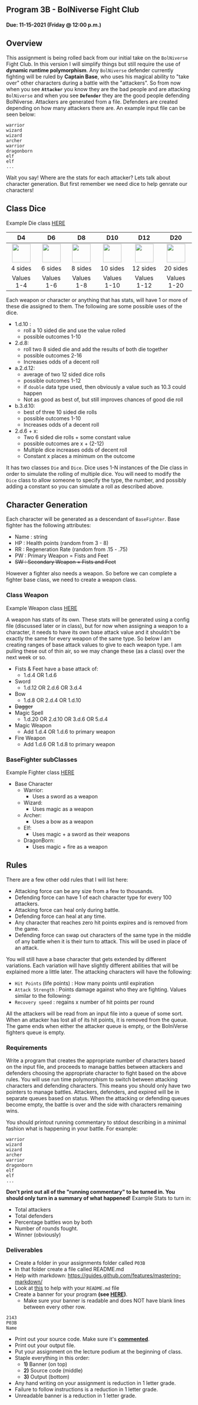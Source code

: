 ## Program 3B - BolNiverse Fight Club
#### Due: 11-15-2021 (Friday @ 12:00 p.m.)


## Overview
This assignment is being rolled back from our initial take on the `BolNiverse` Fight Club. In this version I will simplify things but still require the use of **dynamic runtime polymorphism**. Any `BolNiverse` defender currently fighting will be ruled by **Captain Base**, who uses his magical ability to "take over" other characters during a battle with the "attackers". So from now when you see **`Attacker`** you know they are the bad people and are attacking `BolNiverse` and when you see **`Defender`** they are the good people defending BolNiverse. Attackers are generated from a file. Defenders are created depending on how many attackers there are. An example input file can be seen below:

```
warrior 
wizard 
wizard
archer
warrior
dragonborn
elf 
elf
...
```

Wait you say! Where are the stats for each attacker? Lets talk about character generation. But first remember we need dice to help genrate our characters!

## Class Dice

Example Die class [HERE](dice.hpp)

|D4 | D6 | D8 | D10 | D12 | D20 |
|:----:|:----:|:----:|:----:|:----:|:----:|
|<img src="https://cs.msutexas.edu/~griffin/zcloud/zcloud-files/4sided.png" width="50"> |<img src="https://cs.msutexas.edu/~griffin/zcloud/zcloud-files/6sided.png" width="50"> |<img src="https://cs.msutexas.edu/~griffin/zcloud/zcloud-files/8sided.png" width="50"> |<img src="https://cs.msutexas.edu/~griffin/zcloud/zcloud-files/10sided.png" width="50"> | <img src="https://cs.msutexas.edu/~griffin/zcloud/zcloud-files/12sided.png" width="50"> | <img src="https://cs.msutexas.edu/~griffin/zcloud/zcloud-files/20sided.png" width="50"> |
|4 sides | 6 sides | 8 sides | 10 sides | 12 sides | 20 sides |
|Values 1-4 | Values 1-6 |Values 1-8| Values 1-10| Values 1-12| Values 1-20|

Each weapon or character or anything that has stats, will have 1 or more of these die assigned to them. The following are some possible uses of the dice.

- 1.d.10 :
  - roll a 10 sided die and use the value rolled 
  - possible outcomes 1-10 
- 2.d.8:
  - roll two 8 sided die and add the results of both die together
  - possible outcomes 2-16
  - Increases odds of a decent roll
- a.2.d.12:
  - average of two 12 sided dice rolls
  - possible outcomes 1-12
  - if `double` data type used, then obviously a value such as 10.3 could happen 
  - Not as good as best of, but still improves chances of good die roll
- b.3.d.10:
  - best of three 10 sided die rolls
  - possible outcomes 1-10
  - Increases odds of a decent roll
- 2.d.6 + x:
  - Two 6 sided die rolls + some constant value
  - possible outcomes are x + (2-12)
  - Multiple dice increases odds of decent roll
  - Constant x places a minimum on the outcome



It has two classes `Die` and `Dice`. Dice uses 1-N instances of the Die class in order to simulate the rolling of multiple dice. You will need to modify the `Dice` class to allow someone to specify the type, the number, and possibly adding a constant so you can simulate a roll as described above. 

## Character Generation 

Each character will be generated as a descendant of `BaseFighter`. Base fighter has the following attributes:
- Name : string
- HP : Health points (random from 3 - 8)
- RR : Regeneration Rate (random from .15 - .75)
- PW : Primary Weapon = Fists and Feet
- ~~SW : Secondary Weapon = Fists and Feet~~

However a fighter also needs a weapon. So before we can complete a fighter base class, we need to create a weapon class.

### Class Weapon

Example Weapon class [HERE](weapon.hpp)

A weapon has stats of its own. These stats will be generated using a config file (discussed later or in class), but for now when assigning a weapon to a character, it needs to have its own base attack value and it shouldn't be exactly the same for every weapon of the same type. So below I am creating ranges of base attack values to give to each weapon type. I am pulling these out of thin air, so we may change these (as a class) over the next week or so.


- Fists & Feet have a base attack of:
  - 1.d.4 OR 1.d.6
- Sword 
  - 1.d.12 OR 2.d.6 OR 3.d.4
- Bow 
  - 1.d.8 OR 2.d.4 OR 1.d.10 
- ~~Dagger~~
- Magic Spell
  - 1.d.20 OR 2.d.10 OR 3.d.6 OR 5.d.4
- Magic Weapon
  - Add 1.d.4 OR 1.d.6 to primary weapon
- Fire Weapon
  -  Add 1.d.6 OR 1.d.8 to primary weapon


### BaseFighter subClasses

Example Fighter class [HERE](fighter.hpp)

- Base Character
  - Warrior: 
    - Uses a sword as a weapon
  - Wizard: 
    - Uses magic as a weapon
  - Archer:
    - Uses a bow as a weapon
  - Elf: 
    - Uses magic + a sword as their weapons
  - DragonBorn:
    - Uses magic + fire as a weapon


## Rules
There are a few other odd rules that I will list here:

- Attacking force can be any size from a few to thousands.
- Defending force can have 1 of each character type for every 100 attackers.
- Attacking force can heal only during battle.
- Defending force can heal at any time.
- Any character that reaches zero hit points expires and is removed from the game. 
- Defending force can swap out characters of the same type in the middle of any battle when it is their turn to attack. This will be used in place of an attack.

You will still have a base character that gets extended by different variations. Each variation will have slightly different abilities that will be explained more a little later. The attacking characters will have the following:

- `Hit Points` (life points) : How many points until expiration
- `Attack Strength` : Points damage against who they are fighting. Values similar to the following:
- `Recovery speed` : regains x number of hit points per round

All the attackers will be read from an input file into a queue of some sort. When an attacker has lost all of its hit points, it is removed from the queue. The game ends when either the attacker queue is empty, or the BolniVerse fighters queue is empty.
  
<!-- ### UML
- [UML Video on YouTube](https://www.youtube.com/embed/UI6lqHOVHic)
- [UML Resource](../../Resources/04-UML/README.md) -->


### Requirements

Write a program that creates the appropriate number of characters based on the input file, and proceeds to manage battles between attackers and defenders choosing the appropriate character to fight based on the above rules. You will use run time polymorphism to switch between attacking characters and defending characters. This means you should only have two pointers to manage battles. Attackers, defenders, and expired will be in separate queues based on status. When the attacking or defending queues become empty, the battle is over and the side with characters remaining wins.

You should printout running commentary to stdout describing in a minimal fashion what is happening in your battle. For example:

```
warrior 
wizard 
wizard
archer
warrior
dragonborn
elf 
elf
...
```

**Don't print out all of the  "running commentary" to be turned in. You should only turn in a summary of what happened!**
Example Stats to turn in:
- Total attackers
- Total defenders
- Percentage battles won by both
- Number of rounds fought.
- Winner (obviously)


### Deliverables

- Create a folder in your assignments folder called `P03B`
- In that folder create a file called README.md
- Help with markdown: https://guides.github.com/features/mastering-markdown/
- Look at [this](../../Resources/02-Readmees/README.md) to help with your `README.md` file
- Create a banner for your program **(see [HERE](../../Resources/03-Banner/README.md))**.
  - Make sure your banner is readable and does NOT have blank lines between every other row.

```
2143 
P03B
Name
```

- Print out your source code. Make sure it's **[commented](../../Resources/01-Comments/README.md)**.
- Print out your output file.
- Put your assignment on the lecture podium at the beginning of class.
- Staple everything in this order:
  - **1)** Banner (on top)
  - **2)** Source code (middle)
  - **3)** Output (bottom)
- Any hand writing on your assignment is reduction in 1 letter grade.
- Failure to follow instructions is a reduction in 1 letter grade.
- Unreadable banner is a reduction in 1 letter grade.
